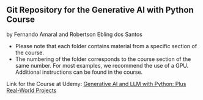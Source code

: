 ## Git Repository for the Generative AI with Python Course
by Fernando Amaral and Robertson Ebling dos Santos
 - Please note that each folder contains material from a specific section of the course. 
 - The numbering of the folder corresponds to the course section of the same number.
For most examples, we recommend the use of a GPU. Additional instructions can be found in the course.

Link for the Course at Udemy: [Generative AI and LLM with Python: Plus Real-World Projects](https://www.udemy.com/course/generative-ai-with-python/?referralCode=05CF34A4CCA9036768F9)
